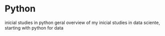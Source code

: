 # Python
inicial studies in python
geral overview of my inicial studies in data sciente, starting with python for data
